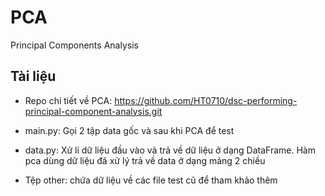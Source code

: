 # PCA

Principal Components Analysis

## Tài liệu

- Repo chi tiết về PCA:
https://github.com/HT0710/dsc-performing-principal-component-analysis.git

- main.py: Gọi 2 tập data gốc và sau khi PCA để test

- data.py: Xử lí dữ liệu đầu vào và trả về dữ liệu ở dạng DataFrame. Hàm pca dùng dữ liệu đã xử lý trả về data ở dạng mảng 2 chiều

- Tệp other: chứa dữ liệu về các file test cũ để tham khảo thêm
